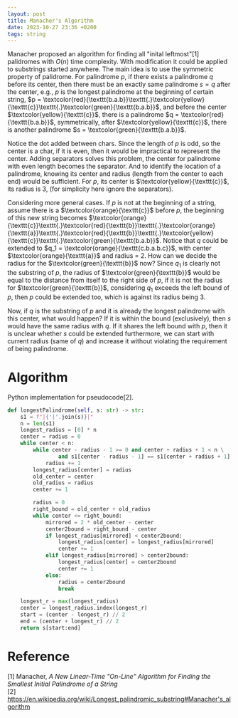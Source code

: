 ```yaml
---
layout: post
title: Manacher's Algorithm
date: 2023-10-27 23:36 +0200
tags: string
---
```


Manacher proposed an algorithm for finding all "inital leftmost"[1] palidromes with $O(n)$ time complexity. With modification it could be applied to substrings started anywhere. The main idea is to use the symmetric property of palidrome. For palindrome $p$, if there exists a palindrome $q$ before its center, then there must be an exactly same palindrome $s = q$ after the center, e.g., $p$ is the longest palindrome at the beginning of certain string, 
$p = \textcolor{red}{\texttt{b.a.b}}\texttt{.}\textcolor{yellow}{\texttt{c}}\texttt{.}\textcolor{green}{\texttt{b.a.b}}$, and before the center $\textcolor{yellow}{\texttt{c}}$, there is a palindrome $q = \textcolor{red}{\texttt{b.a.b}}$, symmetrically, after $\textcolor{yellow}{\texttt{c}}$, there is another palindrome $s = \textcolor{green}{\texttt{b.a.b}}$. 

Notice the dot added between chars. Since the length of $p$ is odd, so the center is a char, if it is even, then it would be impractical to represent the center. Adding separators solves this problem, the center for palindrome with even length becomes the separator. And to identify the location of a palindrome, knowing its center and radius (length from the center to each end) would be sufficient. For $p$, its center is $\textcolor{yellow}{\texttt{c}}$, its radius is 3, (for simplicity here ignore the separators).

Considering more general cases. If $p$ is not at the beginning of a string, assume there is a $\textcolor{orange}{\texttt{c}}$ before $p$, the beginning of this new string becomes
$\textcolor{orange}{\texttt{c}}\texttt{.}\textcolor{red}{\texttt{b}}\texttt{.}\textcolor{orange}{\texttt{a}}\texttt{.}\textcolor{red}{\texttt{b}}\texttt{.}\textcolor{yellow}{\texttt{c}}\texttt{.}\textcolor{green}{\texttt{b.a.b}}$. Notice that $q$ could be extended to $q_1 = \textcolor{orange}{\texttt{c.b.a.b.c}}$, with center $\textcolor{orange}{\texttt{a}}$ and radius = 2. How can we decide the radius for the $\textcolor{green}{\texttt{b}}$ now? Since $q_1$ is clearly not the substring of $p$, the radius of $\textcolor{green}{\texttt{b}}$ would be equal to the distance from itself to the right side of $p$, if it is not the radius for $\textcolor{green}{\texttt{b}}$, considering $q_1$ exceeds the left bound of $p$, then $p$ could be extended too, which is against its radius being 3.

Now, if $q$ is the substring of $p$ and it is already the longest palindrome with this center, what would happen? If it is within the bound (exclusively), then $s$ would have the same radius with $q$. If it shares the left bound with $p$, then it is unclear whether $s$ could be extended furthermore, we can start with current radius (same of $q$) and increase it without violating the requirement of being palindrome.


# Algorithm
Python implementation for pseudocode[2]. 
```python
def longestPalindrome(self, s: str) -> str:
    s1 = f"|{'|'.join(s)}|"
    n = len(s1)
    longest_radius = [0] * n
    center = radius = 0
    while center < n:
        while center - radius - 1 >= 0 and center + radius + 1 < n \
                and s1[center - radius - 1] == s1[center + radius + 1]:
            radius += 1
        longest_radius[center] = radius
        old_center = center
        old_radius = radius
        center += 1

        radius = 0
        right_bound = old_center + old_radius
        while center <= right_bound:
            mirrored = 2 * old_center - center
            center2bound = right_bound - center
            if longest_radius[mirrored] < center2bound:
                longest_radius[center] = longest_radius[mirrored]
                center += 1
            elif longest_radius[mirrored] > center2bound:
                longest_radius[center] = center2bound
                center += 1
            else:
                radius = center2bound
                break

    longest_r = max(longest_radius)
    center = longest_radius.index(longest_r)
    start = (center - longest_r) // 2
    end = (center + longest_r) // 2
    return s[start:end]

```



# Reference
[1] Manacher, *A New Linear-Time "On-Line" Algorithm for Finding the Smallest Initial Palindrome of a String*  
[2] https://en.wikipedia.org/wiki/Longest_palindromic_substring#Manacher's_algorithm